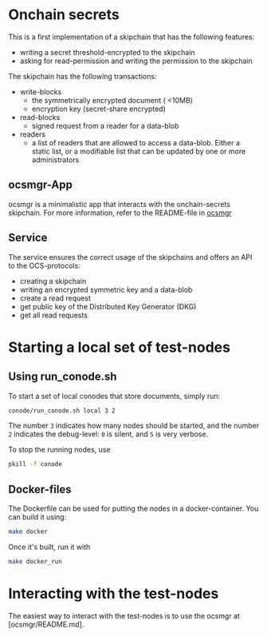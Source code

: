 # Onchain secrets

This is a first implementation of a skipchain that has the following features:

- writing a secret threshold-encrypted to the skipchain
- asking for read-permission and writing the permission to the skipchain

The skipchain has the following transactions:
- write-blocks
	- the symmetrically encrypted document ( <10MB)
	- encryption key (secret-share encrypted)
- read-blocks
	- signed request from a reader for a data-blob
- readers
    - a list of readers that are allowed to access a data-blob. Either a
    static list, or a modifiable list that can be updated by
    one or more administrators

## ocsmgr-App

ocsmgr is a minimalistic app that interacts with the onchain-secrets skipchain.
For more information, refer to the README-file in <a href="ocsmgr/README.md">ocsmgr</a>

## Service

The service ensures the correct usage of the skipchains and offers an
API to the OCS-protocols:

- creating a skipchain
- writing an encrypted symmetric key and a data-blob
- create a read request
- get public key of the Distributed Key Generator (DKG)
- get all read requests

# Starting a local set of test-nodes

## Using run_conode.sh

To start a set of local conodes that store documents, simply run:

```bash
conode/run_conode.sh local 3 2
```

The number `3` indicates how many nodes should be started, and the number `2`
indicates the debug-level: `0` is silent, and `5` is very verbose.
 
To stop the running nodes, use

```bash
pkill -f conode
```

## Docker-files

The Dockerfile can be used for putting the nodes in a docker-container. You
can build it using:

```bash
make docker
```

Once it's built, run it with

```bash
make docker_run
```

# Interacting with the test-nodes

The easiest way to interact with the test-nodes is to use the ocsmgr at
[ocsmgr/README.md].